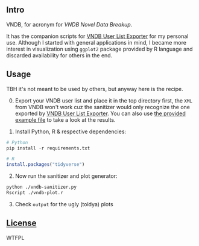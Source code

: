 ## Intro

VNDB, for acronym for *VNDB Novel Data Breakup*.

It has the companion scripts for [VNDB User List Exporter](https://github.com/Vinfall/UserScripts#list)
for my personal use.
Although I started with general applications in mind, I became more interest in visualization
using `ggplot2` package provided by R language and discarded availability for others in the end.

## Usage

TBH it's not meant to be used by others, but anyway here is the recipe.

0. Export your VNDB user list and place it in the top directory first, the `XML` from VNDB won't work
cuz the sanitizer would only recognize the one exported by [VNDB User List Exporter](https://github.com/Vinfall/UserScripts#list).
You can also use [the provided example file](example/vndb-list-export-20240101.csv) to take a look at the results.

1. Install Python, R & respective dependencies:

```python
# Python
pip install -r requirements.txt
```

```r
# R
install.packages("tidyverse")
```

2. Now run the sanitizer and plot generator:

```sh
python ./vndb-sanitizer.py
Rscript ./vndb-plot.r
```

3. Check `output` for the ugly (toldya) plots

## [License](LICENSE)

WTFPL
